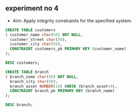 ## experiment no 4

- Aim: Apply integrity constraints for the specified system.
```sql
CREATE TABLE customers
( customer_name char(50) NOT NULL,
  customer_street char(50),
  customer_city char(50),
  CONSTRAINT customers_pk PRIMARY KEY (customer_name)
);

DESC customers;

CREATE TABLE branch
( branch_name char(50) NOT NULL,
  branch_city char(50),
  branch_asset NUMBER(10) CHECK (branch_asset>0),
  CONSTRAINT branch_pk PRIMARY KEY (branch_name)
);

DESC branch;
```
